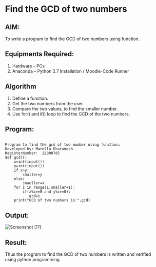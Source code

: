 # Find the GCD of two numbers

## AIM:
To write a program to find the GCD of two numbers using function.

## Equipments Required:
1. Hardware – PCs
2. Anaconda – Python 3.7 Installation / Moodle-Code Runner

## Algorithm
1. Define a function.
2. Get the two numbers from the user.
3. Compare the two values, to find the smaller number.
4. Use for() and if() loop to find the GCD of the two numbers.

## Program:
```

Program to find the gcd of two number using function.
Developed by: Marella Dharanesh
RegisterNumber:  22000785
def gcd():
    x=int(input())
    y=int(input())
    if x>y:
        smaller=y
    else:
        smaeller=x
    for i in range(1,smaller+1):
        if(x%i==0 and y%i==0):
           gcd=i
    print("GCD of two numbers is:",gcd)             

```

## Output:


![Screenshot (17)](https://user-images.githubusercontent.com/118707669/211526716-b4865e68-168c-45db-8996-4b970aade40f.png)

## Result:
Thus the program to find the GCD of two numbers is written and verified using python programming.
